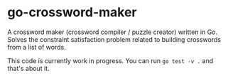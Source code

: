 # go-crossword-maker
A crossword maker (crossword compiler / puzzle creator) written in Go. Solves the constraint satisfaction problem related to building crosswords from a list of words.

This code is currently work in progress. You can run `go test -v .` and that's about it.
